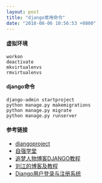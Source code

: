 ```yaml
---
layout: post
title: "django常用命令"
date: "2018-08-06 10:56:53 +0800"
---
```


#### 虚拟环境

    workon
    deactivate
    mkvirtualenvs
    rmvirtualenvs

#### django命令

    django-admin startproject
    python manage.py makemigrations
    python manage.py migrate
    python manage.py runserver

#### 参考链接

- [djangoproject][dp]
- [自强学堂][zqxt]
- [追梦人物博客DJANGO教程][zmrw]
- [刘江的博客及教程][lj]
- [Django用户登录与注册系统][laikaikai]


[dp]:https://www.djangoproject.com
[zqxt]:https://code.ziqiangxuetang.com/django/django-tutorial.html
[zmrw]:https://www.zmrenwu.com/tutorials/
[lj]:http://www.liujiangblog.com/course/django/2
[laikaikai]:https://blog.csdn.net/laikaikai/article/details/80563387
